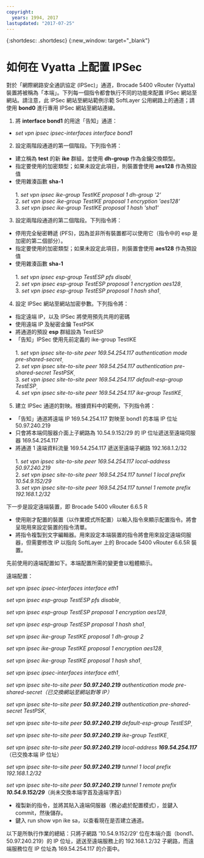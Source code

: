 ```yaml
---
copyright:
  years: 1994, 2017
lastupdated: "2017-07-25"
---
```


{:shortdesc: .shortdesc}
{:new_window: target="_blank"}

# 如何在 Vyatta 上配置 IPSec

對於「網際網路安全通訊協定 (IPSec)」通道，Brocade 5400 vRouter (Vyatta) 裝置將被稱為「本端」。下列每一個指令都會執行不同的功能來配置 IPSec 網站至網站。請注意，此 IPSec 網站至網站範例示範 SoftLayer 公用網路上的通道；請使用 **bond0** 進行專用 IPSec 網站至網站連線。

1. 將 **interface bond1** 的用途「告知」通道：

  * *set vpn ipsec ipsec-interfaces interface bond1*

2. 設定兩階段通道的第一個階段。下列指令將：

  * 建立稱為 **test** 的新 **ike** 群組，並使用 **dh-group** 作為金鑰交換類型。
  * 指定要使用的加密類型；如果未設定此項目，則裝置會使用 **aes128** 作為預設值
  * 使用雜湊函數 **sha-1**<br/><br/>
  1\. *set vpn ipsec ike-group TestIKE proposal 1 dh-group '2'*<br/>
  2\. *set vpn ipsec ike-group TestIKE proposal 1 encryption 'aes128'*<br/>
  3\. *set vpn ipsec ike-group TestIKE proposal 1 hash 'sha1'*<br/>

3. 設定兩階段通道的第二個階段。下列指令將：

  * 停用完全秘密轉遞 (PFS)，因為並非所有裝置都可以使用它（指令中的 esp 是加密的第二個部分）。
  * 指定要使用的加密類型；如果未設定此項目，則裝置會使用 **aes128** 作為預設值
  * 使用雜湊函數 **sha-1**<br/><br/>
  1\. *set vpn ipsec esp-group TestESP pfs disabl۪*<br/>
  2\. *set vpn ipsec esp-group TestESP proposal 1 encryption aes128۪*<br/>
  3\. *set vpn ipsec esp-group TestESP proposal 1 hash sha1۪*<br/>

4. 設定 IPSec 網站至網站加密參數。下列指令將：

  * 指定遠端 IP，以及 IPSec 將使用預先共用的密碼
  * 使用遠端 IP 及秘密金鑰 TestPSK
  * 將通道的預設 **esp** 群組設為 TestESP
  * 「告知」IPSec 使用先前定義的 ike-group TestIKE<br/><br/>
  1\. *set vpn ipsec site-to-site peer 169.54.254.117 authentication mode pre-shared-secret۪*<br/>
  2\. *set vpn ipsec site-to-site peer 169.54.254.117 authentication pre-shared-secret TestPSK۪*<br/>
  3\. *set vpn ipsec site-to-site peer 169.54.254.117 default-esp-group TestESP۪*<br/>
  4\. *set vpn ipsec site-to-site peer 169.54.254.117 ike-group TestIKE۪*<br/>

5. 建立 IPSec 通道的對映。根據資料中的範例，下列指令將：

  * 「告知」通道將遠端 IP 169.54.254.117 對映至 bond1 的本端 IP 位址 50.97.240.219
  * 只會將本端伺服器介面上子網路為 10.54.9.152/29 的 IP 位址遞送至遠端伺服器 169.54.254.117
  * 將通道 1 遠端資料流量 169.54.254.117 遞送至遠端子網路 192.168.1.2/32<br/><br/>
  1\. *set vpn ipsec site-to-site peer 169.54.254.117 local-address ۪50.97.240.219*<br/>
  2\. *set vpn ipsec site-to-site peer 169.54.254.117 tunnel 1 local prefix 10.54.9.152/29*<br/>
  3\. *set vpn ipsec site-to-site peer 169.54.254.117 tunnel 1 remote prefix 192.168.1.2/32*<br/>

下一步是設定遠端裝置，即 Brocade 5400 vRouter 6.6.5 R

  * 使用剛才配置的裝置（以作業模式所配置）以輸入指令來顯示配置指令。將會呈現用來設定裝置的指令清單。
  * 將指令複製到文字編輯器。用來設定本端裝置的指令將會用來設定遠端伺服器，但需要修改 IP 以指向 SoftLayer 上的 Brocade 5400 vRouter 6.6.5R 裝置。

先前使用的遠端配置如下。本端配置所需的變更會以粗體顯示。

遠端配置：

*set vpn ipsec ipsec-interfaces interface eth1*

*set vpn ipsec esp-group TestESP pfs disable۪*

*set vpn ipsec esp-group TestESP proposal 1 encryption aes128۪*

*set vpn ipsec esp-group TestESP proposal 1 hash sha1۪*

*set vpn ipsec ike-group TestIKE proposal 1 dh-group 2*

*set vpn ipsec ike-group TestIKE proposal 1 encryption aes128۪*

*set vpn ipsec ike-group TestIKE proposal 1 hash sha1۪*

*set vpn ipsec ipsec-interfaces interface eth1۪*

*set vpn ipsec site-to-site peer **50.97.240.219** authentication mode pre-shared-secret（已交換網站至網站對等 IP）*

*set vpn ipsec site-to-site peer **50.97.240.219** authentication pre-shared-secret TestPSK۪*

*set vpn ipsec site-to-site peer **50.97.240.219** default-esp-group TestESP۪*

*set vpn ipsec site-to-site peer **50.97.240.219** ike-group TestIKE۪*

*set vpn ipsec site-to-site peer **50.97.240.219** local-address **169.54.254.117***（已交換本端 IP 位址）

*set vpn ipsec site-to-site peer **50.97.240.219** tunnel 1 local prefix 192.168.1.2/32*

*set vpn ipsec site-to-site peer **50.97.240.219** tunnel 1 remote prefix **10.54.9.152/29***（尚未交換本端字首及遠端字首）

* 複製新的指令，並將其貼入遠端伺服器（務必處於配置模式），並鍵入 commit，然後儲存。
* 鍵入 run show vpn ike sa，以查看現在是否建立通道。

以下是所執行作業的總結：只將子網路 '10.54.9.152/29' 位在本端介面（bond1、50.97.240.219）的 IP 位址，遞送至遠端服務上的 192.168.1.2/32 子網路，而遠端服務位在 IP 位址為 169.54.254.117 的介面中。
